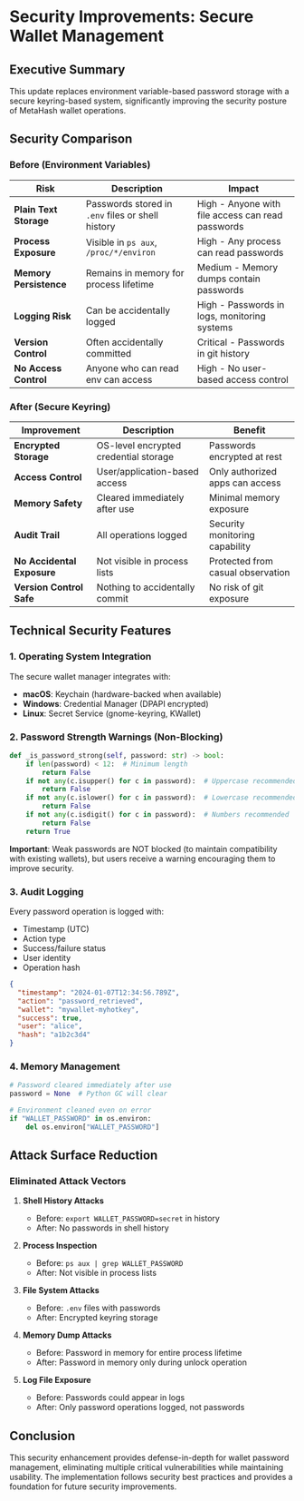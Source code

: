 # Security Improvements: Secure Wallet Management

## Executive Summary

This update replaces environment variable-based password storage with a secure keyring-based system, significantly improving the security posture of MetaHash wallet operations.

## Security Comparison

### Before (Environment Variables)

| Risk | Description | Impact |
|------|-------------|--------|
| **Plain Text Storage** | Passwords stored in `.env` files or shell history | High - Anyone with file access can read passwords |
| **Process Exposure** | Visible in `ps aux`, `/proc/*/environ` | High - Any process can read passwords |
| **Memory Persistence** | Remains in memory for process lifetime | Medium - Memory dumps contain passwords |
| **Logging Risk** | Can be accidentally logged | High - Passwords in logs, monitoring systems |
| **Version Control** | Often accidentally committed | Critical - Passwords in git history |
| **No Access Control** | Anyone who can read env can access | High - No user-based access control |

### After (Secure Keyring)

| Improvement | Description | Benefit |
|-------------|-------------|---------|
| **Encrypted Storage** | OS-level encrypted credential storage | Passwords encrypted at rest |
| **Access Control** | User/application-based access | Only authorized apps can access |
| **Memory Safety** | Cleared immediately after use | Minimal memory exposure |
| **Audit Trail** | All operations logged | Security monitoring capability |
| **No Accidental Exposure** | Not visible in process lists | Protected from casual observation |
| **Version Control Safe** | Nothing to accidentally commit | No risk of git exposure |

## Technical Security Features

### 1. Operating System Integration

The secure wallet manager integrates with:
- **macOS**: Keychain (hardware-backed when available)
- **Windows**: Credential Manager (DPAPI encrypted)
- **Linux**: Secret Service (gnome-keyring, KWallet)

### 2. Password Strength Warnings (Non-Blocking)

```python
def _is_password_strong(self, password: str) -> bool:
    if len(password) < 12:  # Minimum length
        return False
    if not any(c.isupper() for c in password):  # Uppercase recommended
        return False
    if not any(c.islower() for c in password):  # Lowercase recommended
        return False
    if not any(c.isdigit() for c in password):  # Numbers recommended
        return False
    return True
```

**Important**: Weak passwords are NOT blocked (to maintain compatibility with existing wallets), but users receive a warning encouraging them to improve security.

### 3. Audit Logging

Every password operation is logged with:
- Timestamp (UTC)
- Action type
- Success/failure status
- User identity
- Operation hash

```json
{
  "timestamp": "2024-01-07T12:34:56.789Z",
  "action": "password_retrieved",
  "wallet": "mywallet-myhotkey",
  "success": true,
  "user": "alice",
  "hash": "a1b2c3d4"
}
```

### 4. Memory Management

```python
# Password cleared immediately after use
password = None  # Python GC will clear

# Environment cleaned even on error
if "WALLET_PASSWORD" in os.environ:
    del os.environ["WALLET_PASSWORD"]
```

## Attack Surface Reduction

### Eliminated Attack Vectors

1. **Shell History Attacks**
   - Before: `export WALLET_PASSWORD=secret` in history
   - After: No passwords in shell history

2. **Process Inspection**
   - Before: `ps aux | grep WALLET_PASSWORD`
   - After: Not visible in process lists

3. **File System Attacks**
   - Before: `.env` files with passwords
   - After: Encrypted keyring storage

4. **Memory Dump Attacks**
   - Before: Password in memory for entire process lifetime
   - After: Password in memory only during unlock operation

5. **Log File Exposure**
   - Before: Passwords could appear in logs
   - After: Only password operations logged, not passwords


## Conclusion

This security enhancement provides defense-in-depth for wallet password management, eliminating multiple critical vulnerabilities while maintaining usability. The implementation follows security best practices and provides a foundation for future security improvements.
